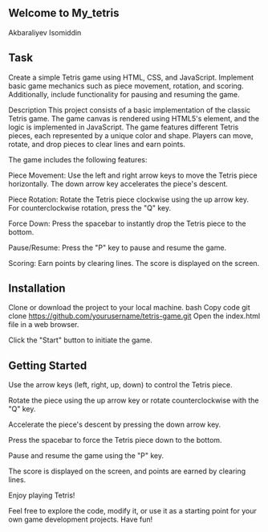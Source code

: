## Welcome to My_tetris
Akbaraliyev Isomiddin


## Task
Create a simple Tetris game using HTML, CSS, and JavaScript. Implement basic game mechanics such as piece movement, rotation, and scoring. Additionally, include functionality for pausing and resuming the game.

Description
This project consists of a basic implementation of the classic Tetris game. The game canvas is rendered using HTML5's <canvas> element, and the logic is implemented in JavaScript. The game features different Tetris pieces, each represented by a unique color and shape. Players can move, rotate, and drop pieces to clear lines and earn points.

The game includes the following features:

Piece Movement: Use the left and right arrow keys to move the Tetris piece horizontally. The down arrow key accelerates the piece's descent.

Piece Rotation: Rotate the Tetris piece clockwise using the up arrow key. For counterclockwise rotation, press the "Q" key.

Force Down: Press the spacebar to instantly drop the Tetris piece to the bottom.

Pause/Resume: Press the "P" key to pause and resume the game.

Scoring: Earn points by clearing lines. The score is displayed on the screen.

## Installation
Clone or download the project to your local machine.
bash
Copy code
git clone https://github.com/yourusername/tetris-game.git
Open the index.html file in a web browser.

Click the "Start" button to initiate the game.

## Getting Started
Use the arrow keys (left, right, up, down) to control the Tetris piece.

Rotate the piece using the up arrow key or rotate counterclockwise with the "Q" key.

Accelerate the piece's descent by pressing the down arrow key.

Press the spacebar to force the Tetris piece down to the bottom.

Pause and resume the game using the "P" key.

The score is displayed on the screen, and points are earned by clearing lines.

Enjoy playing Tetris!

Feel free to explore the code, modify it, or use it as a starting point for your own game development projects. Have fun!
